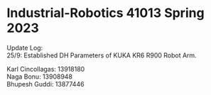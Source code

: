 # Industrial-Robotics 41013 Spring 2023
Update Log: <br>
25/9: Established DH Parameters of KUKA KR6 R900 Robot Arm.

Karl Cincollagas: 13918180 <br>
Naga Bonu: 13908948 <br>
Bhupesh Guddi: 13877446 <br>
